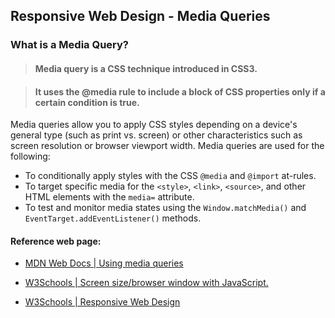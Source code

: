 ## Responsive Web Design - Media Queries

### What is a Media Query?

> #### Media query is a CSS technique introduced in CSS3.

> #### It uses the @media rule to include a block of CSS properties only if a certain condition is true.

Media queries allow you to apply CSS styles depending on a device's general type
(such as print vs. screen) or other characteristics such as screen resolution or
browser viewport width. Media queries are used for the following:

<ul>
  <li>To conditionally apply styles with the CSS <code>@media</code> and <code>@import</code> at-rules.</li>
  
  <li>To target specific media for the <code>&lt;style&gt;</code>, <code>&lt;link&gt;</code>, 
  <code>&lt;source&gt;</code>, and other HTML elements with the <code>media=</code> attribute.</li>
  
  <li>To test and monitor media states using the <code>Window.matchMedia()</code> and <code>EventTarget.addEventListener()</code> methods.
  </li>
</ul>

#### Reference web page:

- [MDN Web Docs | Using media queries](https://developer.mozilla.org/en-US/docs/Web/CSS/CSS_media_queries/Using_media_queries)

- [W3Schools | Screen size/browser window with JavaScript.](https://www.w3schools.com/howto/howto_js_get_current_window.asp#:~:text=Use%20window.,screen%20size%20of%20a%20page.)

- [W3Schools | Responsive Web Design ](https://www.w3schools.com/css/css_rwd_mediaqueries.asp)
